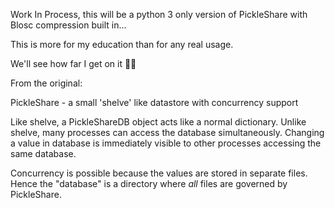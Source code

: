 Work In Process, this will be a python 3 only version of PickleShare with Blosc compression built in...

This is more for my education than for any real usage.

We'll see how far I get on it 🤷‍♂️

From the original:

PickleShare - a small 'shelve' like datastore with concurrency support

Like shelve, a PickleShareDB object acts like a normal dictionary. Unlike shelve,
many processes can access the database simultaneously. Changing a value in
database is immediately visible to other processes accessing the same database.

Concurrency is possible because the values are stored in separate files. Hence
the "database" is a directory where *all* files are governed by PickleShare.





